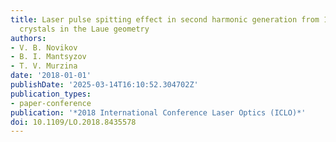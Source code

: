 ```yaml
---
title: Laser pulse spitting effect in second harmonic generation from 1D photonic
  crystals in the Laue geometry
authors:
- V. B. Novikov
- B. I. Mantsyzov
- T. V. Murzina
date: '2018-01-01'
publishDate: '2025-03-14T16:10:52.304702Z'
publication_types:
- paper-conference
publication: '*2018 International Conference Laser Optics (ICLO)*'
doi: 10.1109/LO.2018.8435578
---
```

